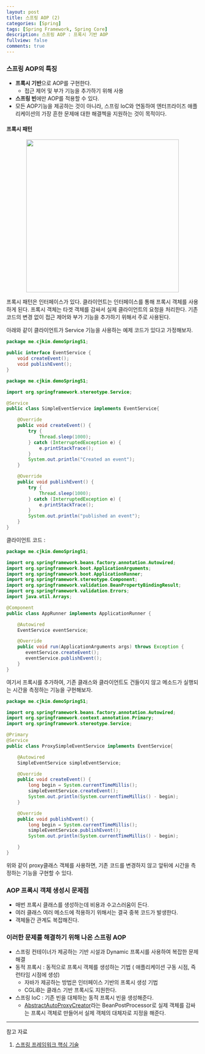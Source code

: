 ```yaml
---
layout: post
title: 스프링 AOP (2)
categories: [Spring]
tags: [Spring Framework, Spring Core]
description: 스프링 AOP : 프록시 기반 AOP
fullview: false
comments: true
---
```


### 스프링 AOP의 특징

* **프록시 기반**으로 AOP를 구현한다.
	* 접근 제어 및 부가 기능을 추가하기 위해 사용
* **스프링 빈**에만 AOP를 적용할 수 있다.
* 모든 AOP기능을 제공하는 것이 아니라, 스프링 IoC와 연동하여 엔터프라이즈 애플리케이션의 가장 흔한 문제애 대한 해결첵을 지원하는 것이 목적이다.

#### 프록시 패턴

<p style="text-align:center">
<img src="https://img1.daumcdn.net/thumb/R1280x0/?scode=mtistory2&fname=https%3A%2F%2Fblog.kakaocdn.net%2Fdn%2FEECrr%2FbtqFWZhqAhT%2Fl8kDltgwVpC7mAEC1uwKG1%2Fimg.png" width="400">
</p>

프록시 패턴은 인터페이스가 있다. 클라이언트는 인터페이스를 통해 프록시 객체를 사용하게 된다. 프록시 객체는 타겟 객체를 감싸서 실제 클라이언트의 요청을 처리한다.
기존 코드의 변경 없이 접근 제어와 부가 기능을 추가하기 위해서 주로 사용된다. 

아래와 같이 클라이언트가 Service 기능을 사용하는 예제 코드가 있다고 가정해보자.

```java
package me.cjkim.demoSpring51;

public interface EventService {
    void createEvent();
    void publishEvent();
}
```

```java
package me.cjkim.demoSpring51;

import org.springframework.stereotype.Service;

@Service
public class SimpleEventService implements EventService{

    @Override
    public void createEvent() {
        try {
            Thread.sleep(1000);
        } catch (InterruptedException e) {
            e.printStackTrace();
        }
        System.out.println("Created an event");
    }

    @Override
    public void publishEvent() {
        try {
            Thread.sleep(1000);
        } catch (InterruptedException e) {
            e.printStackTrace();
        }
        System.out.println("published an event");
    }
}
```

클라이언트 코드 : 

```java
package me.cjkim.demoSpring51;

import org.springframework.beans.factory.annotation.Autowired;
import org.springframework.boot.ApplicationArguments;
import org.springframework.boot.ApplicationRunner;
import org.springframework.stereotype.Component;
import org.springframework.validation.BeanPropertyBindingResult;
import org.springframework.validation.Errors;
import java.util.Arrays;

@Component
public class AppRunner implements ApplicationRunner {

    @Autowired
    EventService eventService;

    @Override
    public void run(ApplicationArguments args) throws Exception {
       eventService.createEvent();
       eventService.publishEvent();
    }
}
```
여기서 프록시를 추가하여, 기존 클래스와 클라이언트도 건들이지 않고 메소드가 실행되는 시간을 측정하는 기능을 구현해보자.

```java
package me.cjkim.demoSpring51;

import org.springframework.beans.factory.annotation.Autowired;
import org.springframework.context.annotation.Primary;
import org.springframework.stereotype.Service;

@Primary
@Service
public class ProxySimpleEventService implements EventService{

    @Autowired
    SimpleEventService simpleEventService;

    @Override
    public void createEvent() {
        long begin = System.currentTimeMillis();
        simpleEventService.createEvent();
        System.out.println(System.currentTimeMillis() - begin);
    }

    @Override
    public void publishEvent() {
        long begin = System.currentTimeMillis();
        simpleEventService.publishEvent();
        System.out.println(System.currentTimeMillis() - begin);

    }
}
``` 
위와 같이 proxy클래스 객체를 사용하면, 기존 코드를 변경하지 않고 앞뒤에 시간을 측정하는 기능을 구현할 수 있다. 


### AOP 프록시 객체 생성시 문제점
* 매번 프록시 클래스를 생성하는데 비용과 수고스러움이 든다.
* 여러 클래스 여러 메소드에 적용하기 위해서는 결국 중복 코드가 발생한다.
* 객체들간 관계도 복잡해진다.

### 이러한 문제를 해결하기 위해 나온 스프링 AOP
* 스프링 컨테이너가 제공하는 기반 시설과 Dynamic 프록시를 사용하여 복잡한 문제 해결
* 동적 프록시 : 동적으로 프록시 객체를 생성하는 기법 ( 애플리케이션 구동 시점, 즉 런타임 시점에 생성)
	* 자바가 제공하는 방법은 인터페이스 기반의 프록시 생성 기법
	* CGLiB는 클래스 기반 프록시도 지원한다.
* 스프링 IoC : 기존 빈을 대체하는 동적 프록시 빈을 생성해준다.
	* [AbstractAutoProxyCreator](https://docs.spring.io/spring/docs/current/javadoc-api/org/springframework/aop/framework/autoproxy/AbstractAutoProxyCreator.html)라는 BeanPostProcessor로 실제 객체를 감싸는 프록시 객체로 만들어서 실제 객체의 대체자로 지정을 해준다.


***
참고 자료 

1. [스프링 프레임워크 핵심 기술](https://www.inflearn.com/course/spring-framework_core#)